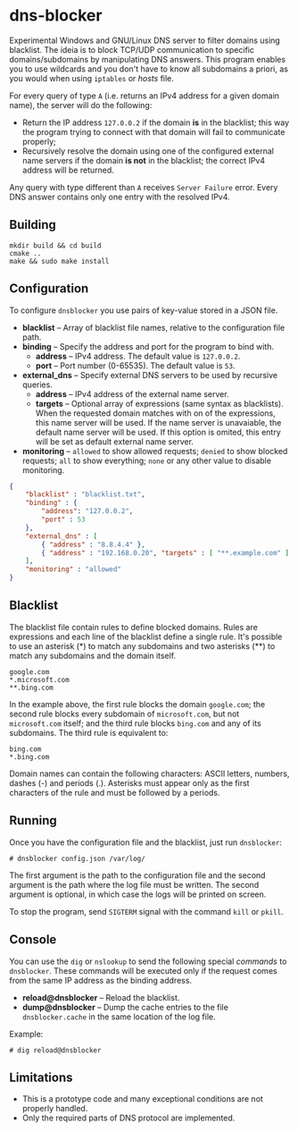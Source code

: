 # dns-blocker

Experimental Windows and GNU/Linux DNS server to filter domains using blacklist. The ideia is to block TCP/UDP communication to specific domains/subdomains by manipulating DNS answers. This program enables you to use wildcards and you don't have to know all subdomains a priori, as you would when using ``iptables`` or *hosts* file.

For every query of type ``A`` (i.e. returns an IPv4 address for a given domain name), the server will do the following:

* Return the IP address ``127.0.0.2`` if the domain **is** in the blacklist; this way the program trying to connect with that domain will fail to communicate properly;
* Recursively resolve the domain using one of the configured external name servers if the domain **is not** in the blacklist; the correct IPv4 address will be returned.

Any query with type different than ``A`` receives ``Server Failure`` error. Every DNS answer contains only one entry with the resolved IPv4.

## Building

```
mkdir build && cd build
cmake ..
make && sudo make install
```

## Configuration

To configure `dnsblocker` you use pairs of key-value stored in a JSON file.

* **blacklist** &ndash; Array of blacklist file names, relative to the configuration file path.
* **binding** &ndash; Specify the address and port for the program to bind with.
  * **address** &ndash; IPv4 address. The default value is `127.0.0.2`.
  * **port** &ndash; Port number (0-65535). The default value is `53`.
* **external_dns** &ndash; Specify external DNS servers to be used by recursive queries.
  * **address** &ndash; IPv4 address of the external name server.
  * **targets** &ndash; Optional array of expressions (same syntax as blacklists). When the requested domain matches with on of the expressions, this name server will be used. If the name server is unavaiable, the default name server will be used. If this option is omited, this entry will be set as default external name server.
* **monitoring** &ndash; `allowed` to show allowed requests; `denied` to show blocked requests; `all` to show everything; `none` or any other value to disable monitoring.

```json
{
    "blacklist" : "blacklist.txt",
    "binding" : {
        "address": "127.0.0.2",
        "port" : 53
    },
    "external_dns" : [
        { "address" : "8.8.4.4" },
        { "address" : "192.168.0.20", "targets" : [ "**.example.com" ] }
    ],
    "monitoring" : "allowed"
}
```

## Blacklist

The blacklist file contain rules to define blocked domains. Rules are expressions and each line of the blacklist define a single rule. It's possible to use an asterisk (*) to match any subdomains and two asterisks (**) to match any subdomains and the domain itself.

```
google.com
*.microsoft.com
**.bing.com
```

In the example above, the first rule blocks the domain ``google.com``; the second rule blocks every subdomain of ``microsoft.com``, but not ``microsoft.com`` itself; and the third rule blocks ``bing.com`` and any of its subdomains. The third rule is equivalent to:

```
bing.com
*.bing.com
```

Domain names can contain the following characters: ASCII letters, numbers, dashes (-) and periods (.). Asterisks must appear only as the first characters of the rule and must be followed by a periods.

## Running

Once you have the configuration file and the blacklist, just run ``dnsblocker``:

```
# dnsblocker config.json /var/log/
```

The first argument is the path to the configuration file and the second argument is the path where the log file must be written. The second argument is optional, in which case the logs will be printed on screen.

To stop the program, send ``SIGTERM`` signal with the command ``kill`` or ``pkill``.

## Console

You can use the `dig` or `nslookup` to send the following special *commands* to `dnsblocker`. These commands will be executed only if the request comes from the same IP address as the binding address.

* **reload@dnsblocker** &ndash; Reload the blacklist.
* **dump@dnsblocker** &ndash; Dump the cache entries to the file `dnsblocker.cache` in the same location of the log file.

Example:

```
# dig reload@dnsblocker
```

## Limitations

* This is a prototype code and many exceptional conditions are not properly handled.
* Only the required parts of DNS protocol are implemented.
